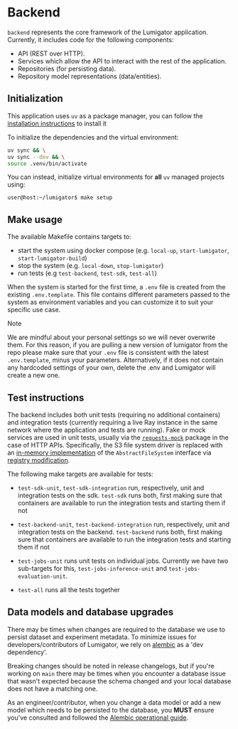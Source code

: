 # Backend

`backend` represents the core framework of the Lumigator application. Currently, it includes code
for the following components:

* API (REST over HTTP).
* Services which allow the API to interact with the rest of the application.
* Repositories (for persisting data).
* Repository model representations (data/entities).

## Initialization

This application uses `uv` as a package manager, you can follow the [installation instructions](https://docs.astral.sh/uv/getting-started/installation/) to install it

To initialize the dependencies and the virtual environment:

```bash
uv sync && \
uv sync --dev && \
source .venv/bin/activate
```

You can instead, initialize virtual environments for **all** `uv` managed projects using:

```console
user@host:~/lumigator$ make setup
```

## Make usage

The available Makefile contains targets to:

- start the system using docker compose (e.g. `local-up`, `start-lumigator`, `start-lumigator-build`)
- stop the system (e.g. `local-down`, `stop-lumigator`)
- run tests (e.g `test-backend`, `test-sdk`, `test-all`)

When the system is started for the first time, a `.env` file is created from the existing
`.env.template`. This file contains different parameters passed to the system as environment
variables and you can customize it to suit your specific use case.

> [!NOTE]
> We are mindful about your personal settings so we will never overwrite them. For this reason,
> if you are pulling a new version of lumigator from the repo please make sure that your `.env`
> file is consistent with the latest `.env.template`, minus your parameters.
Alternatively, if it does not contain any hardcoded settings of your own, delete the .env and Lumigator will create a new one.

## Test instructions

The backend includes both unit tests (requiring no additional containers) and integration
tests (currently requiring a live Ray instance in the same network where the application
and tests are running). Fake or mock services are used in unit tests, usually via the
[`requests-mock`](https://pypi.org/project/requests-mock/) package in the case of HTTP APIs.
Specifically, the S3 file system driver is replaced with an [in-memory implementation](https://filesystem-spec.readthedocs.io/en/latest/api.html#fsspec.implementations.memory.MemoryFileSystem)
of the `AbstractFileSystem` interface via [registry modification](https://filesystem-spec.readthedocs.io/en/latest/api.html#fsspec.registry.register_implementation).

The following make targets are available for tests:

- `test-sdk-unit`, `test-sdk-integration` run, respectively, unit and integration tests on the sdk.
`test-sdk` runs both, first making sure that containers are available to run the integration tests
and starting them if not

- `test-backend-unit`, `test-backend-integration` run, respectively, unit and integration tests on the backend.
`test-backend` runs both, first making sure that containers are available to run the integration tests
and starting them if not

- `test-jobs-unit` runs unit tests on individual jobs. Currently we have two sub-targets for this,
`test-jobs-inference-unit` and `test-jobs-evaluation-unit`.

- `test-all` runs all the tests together

## Data models and database upgrades

There may be times when changes are required to the database we use to persist dataset and
experiment metadata. To minimize issues for developers/contributors of Lumigator, we rely on
[alembic](https://alembic.sqlalchemy.org/en/latest/) as a 'dev dependency'.

Breaking changes should be noted in release changelogs, but if you're working on `main` there may be
times when you encounter a database issue that wasn't expected because the schema changed and your
local database does not have a matching one.

As an engineer/contributor, when you change a data model or add a new model which needs to be
persisted to the database, you **MUST** ensure you've consulted and followed the
[Alembic operational guide](https://mozilla-ai.github.io/lumigator/operations-guide/alembic.html).
